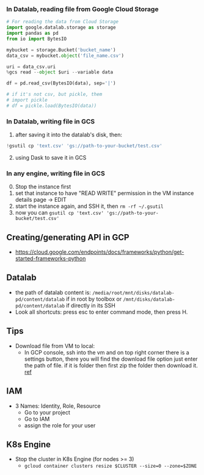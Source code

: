 ### In Datalab, reading file from Google Cloud Storage

```python
# For reading the data from Cloud Storage
import google.datalab.storage as storage
import pandas as pd
from io import BytesIO

mybucket = storage.Bucket('bucket_name')
data_csv = mybucket.object('file_name.csv')

uri = data_csv.uri
%gcs read --object $uri --variable data

df = pd.read_csv(BytesIO(data), sep='|')

# if it's not csv, but pickle, them
# import pickle
# df = pickle.load(BytesIO(data))
```

### In Datalab, writing file in GCS 
1. after saving it into the datalab's disk, then:
```python
!gsutil cp 'text.csv' 'gs://path-to-your-bucket/test.csv'
```
2. using Dask to save it in GCS

### In any engine, writing file in GCS
0. Stop the instance first
1. set that instance to have "READ WRITE" permission in the VM instance details page -> EDIT
2. start the instance again, and SSH it, then ```rm -rf ~/.gsutil ```
3. now you can ```gsutil cp 'text.csv' 'gs://path-to-your-bucket/test.csv'```


Creating/generating API in GCP
--------------------------
- https://cloud.google.com/endpoints/docs/frameworks/python/get-started-frameworks-python

Datalab
------
- the path of datalab content is: ```/media/root/mnt/disks/datalab-pd/content/datalab``` if in root by toolbox or ```/mnt/disks/datalab-pd/content/datalab``` if directly in its SSH
- Look all shortcuts: press esc to enter command mode, then press H.

Tips
---
- Download file from VM to local:
  - In GCP console, ssh into the vm and on top right corner there is a settings button, there you will find the download file option just enter the path of file. if it is folder then first zip the folder then download it. [ref](https://stackoverflow.com/questions/44982313/how-to-copy-files-from-google-compute-engine-to-local-directory)


## IAM
- 3 Names: Identity, Role, Resource
  - Go to your project
  - Go to IAM
  - assign the role for your user

## K8s Engine
- Stop the cluster in K8s Engine (for nodes >= 3)
  - ```gcloud container clusters resize $CLUSTER --size=0 --zone=$ZONE```
